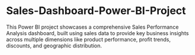 # Sales-Dashboard-Power-BI-Project
This Power BI project showcases a comprehensive Sales Performance Analysis dashboard, built using sales data to provide key business insights across multiple dimensions like product performance, profit trends, discounts, and geographic distribution.
